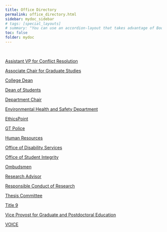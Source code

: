 ```yaml
---
title: Office Directory
permalink: office_directory.html
sidebar: mydoc_sidebar
# tags: [special_layouts]
# summary: "You can use an accordion-layout that takes advantage of Bootstrap styling. This is useful for an FAQ page."
toc: false
folder: mydoc
---
```


<p>&nbsp;</p>

<p><a href="vice_provost_conflict_resolution.html">Assistant VP for Conflict Resolution</a></p>
<p><a href="associate_chair.html">Associate Chair for Graduate Studies</a></p>
<p><a href="dean_of_college.html">College Dean</a></p>
<p><a href="dean_students.html">Dean of Students</a></p>
<p><a href="department_chair.html">Department Chair</a></p>
<p><a href="ehs.html">Environmental Health and Safety Department</a></p>
<p><a href="ethicspoint.html">EthicsPoint</a></p>
<p><a href="gt_police.html">GT Police</a></p>
<p><a href="hr.html">Human Resources</a></p>
<p><a href="disability_services.html">Office of Disability Services</a></p>
<p><a href="student_integrity.html">Office of Student Integrity</a></p>
<p><a href="ombudsmen.html">Ombudsmen</a></p>
<p><a href="research_advisor.html">Research Advisor</a></p>
<p><a href="rcr.html">Responsible Conduct of Research</a></p>
<p><a href="thesis_committee.html">Thesis Committee</a></p>
<p><a href="title_ix.html">Title 9</a></p>
<p><a href="vice_provost_graduate_education.html">Vice Provost for Graduate and Postdoctoral Education</a></p>
<p><a href="voice.html">VOICE</a></p>

<script>
    if(location.hash !== null && location.hash !== "")
    {
        var url = location.hash.endsWith("-1") ? location.hash.substring(0, location.hash.length-2) : location.hash;
        $(url + ".collapse").collapse("show");
    }
</script>